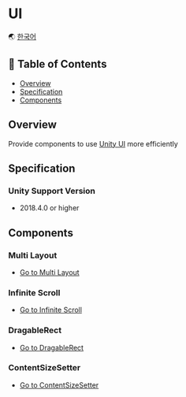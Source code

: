 # UI

🌏 [한국어](README.md)

## 🚩 Table of Contents

* [Overview](#overview)
* [Specification](#specification)
* [Components](#components)

## Overview

Provide components to use [Unity UI](https://docs.unity3d.com/Manual/com.unity.ugui.html) more efficiently

## Specification

### Unity Support Version

* 2018.4.0 or higher

## Components

### Multi Layout

* [Go to Multi Layout](MultiLayout/README.en.md)

### Infinite Scroll

* [Go to Infinite Scroll](InfiniteScroll/README.en.md)

### DragableRect

* [Go to DragableRect](DragableRect/README.en.md)

### ContentSizeSetter

* [Go to ContentSizeSetter](ContentSizeSetter/README.en.md)

